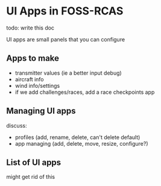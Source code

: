 # UI Apps in FOSS-RCAS

todo: write this doc

UI apps are small panels that you can configure

## Apps to make
- transmitter values (ie a better input debug)
- aircraft info
- wind info/settings
- if we add challenges/races, add a race checkpoints app

## Managing UI apps

discuss:
- profiles (add, rename, delete, can't delete default)
- app managing (add, delete, move, resize, configure?)

## List of UI apps

might get rid of this